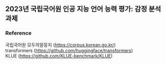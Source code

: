 ## 2023년 국립국어원 인공 지능 언어 능력 평가: 감정 분석 과제


### Reference
국립국어원 모두의말뭉치 (https://corpus.korean.go.kr/)  
transformers (https://github.com/huggingface/transformers)  
KLUE (https://github.com/KLUE-benchmark/KLUE)
